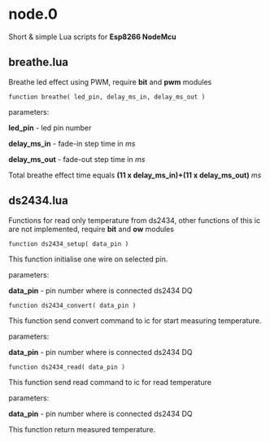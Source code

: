 # node.0
Short &amp; simple Lua scripts for **Esp8266 NodeMcu**

## breathe.lua

Breathe led effect using PWM, require **bit** and **pwm** modules
```
function breathe( led_pin, delay_ms_in, delay_ms_out )
```
parameters:

**led_pin** - led pin number

**delay_ms_in** - fade-in step time in *ms*

**delay_ms_out** - fade-out step time in *ms*

Total breathe effect time equals **(11 x delay_ms_in)+(11 x delay_ms_out)** *ms*

## ds2434.lua

Functions for read only temperature from ds2434, other functions of this ic are not implemented, require **bit** and **ow** modules
```
function ds2434_setup( data_pin )
```
This function initialise one wire on selected pin.

parameters:

**data_pin** - pin number where is connected ds2434 DQ

```
function ds2434_convert( data_pin )
```
This function send convert command to ic for start measuring temperature.

parameters:

**data_pin** - pin number where is connected ds2434 DQ

```
function ds2434_read( data_pin )
```
This function send read command to ic for read temperature

parameters:

**data_pin** - pin number where is connected ds2434 DQ

This function return measured temperature.

